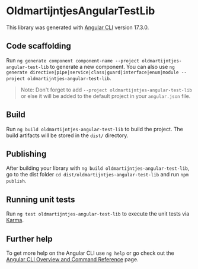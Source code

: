 # OldmartijntjesAngularTestLib

This library was generated with [Angular CLI](https://github.com/angular/angular-cli) version 17.3.0.

## Code scaffolding

Run `ng generate component component-name --project oldmartijntjes-angular-test-lib` to generate a new component. You can also use `ng generate directive|pipe|service|class|guard|interface|enum|module --project oldmartijntjes-angular-test-lib`.
> Note: Don't forget to add `--project oldmartijntjes-angular-test-lib` or else it will be added to the default project in your `angular.json` file. 

## Build

Run `ng build oldmartijntjes-angular-test-lib` to build the project. The build artifacts will be stored in the `dist/` directory.

## Publishing

After building your library with `ng build oldmartijntjes-angular-test-lib`, go to the dist folder `cd dist/oldmartijntjes-angular-test-lib` and run `npm publish`.

## Running unit tests

Run `ng test oldmartijntjes-angular-test-lib` to execute the unit tests via [Karma](https://karma-runner.github.io).

## Further help

To get more help on the Angular CLI use `ng help` or go check out the [Angular CLI Overview and Command Reference](https://angular.io/cli) page.
